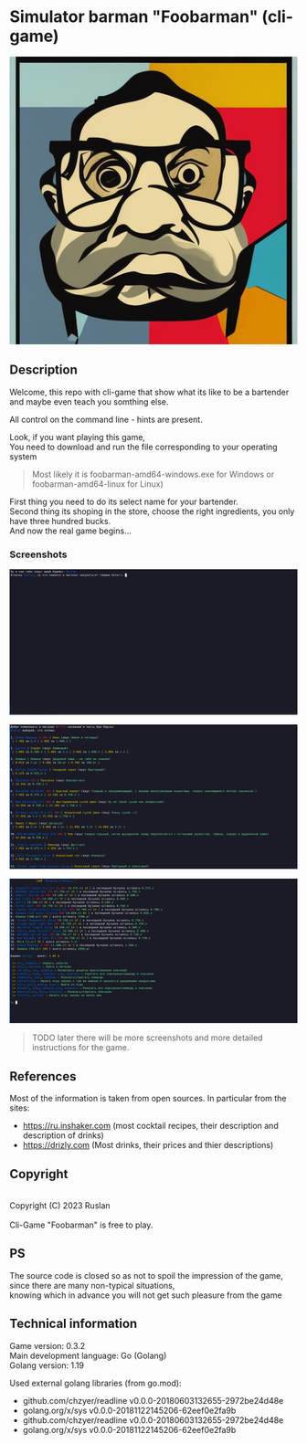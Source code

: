
# Simulator barman "Foobarman" (cli-game)

<p align="center">
  <img src="./assets/logogame.jpg" alt="Foobarman cli-game"/>
</p>

## Description

Welcome, this repo with cli-game that show what its like to be a bartender <br>
and maybe even teach you somthing else.

All control on the command line - hints are present.

Look, if you want playing this game, <br>
You need to download and run the file corresponding to your operating system <br>
> Most likely it is foobarman-amd64-windows.exe for Windows or foobarman-amd64-linux for Linux)

First thing you need to do its select name for your bartender. <br>
Second thing its shoping in the store, choose the right ingredients, you only have three hundred bucks. <br>
And now the real game begins... 


### Screenshots

<p align="center">
  <img src="./assets/start_game.png" alt="Foobarman cli-game (start game)"/>
</p>
<p align="center">
  <img src="./assets/store.png" alt="Foobarman cli-game (store)"/>
</p>
<p align="center">
  <img src="./assets/bar.png" alt="Foobarman cli-game (bar)"/>
</p>

> TODO later there will be more screenshots and more detailed instructions for the game.

## References

Most of the information is taken from open sources. In particular from the sites:
- https://ru.inshaker.com (most cocktail recipes, their description and description of drinks)
- https://drizly.com (Most drinks, their prices and thier descriptions)

## Copyright
<br>
Copyright (C) 2023 Ruslan <devllartone@gmail.com> <br>
<br>
Cli-Game "Foobarman" is free to play. <br>

## PS 

The source code is closed so as not to spoil the impression of the game, <br> 
since there are many non-typical situations, <br>
knowing which in advance you will not get such pleasure from the game <br>

## Technical information

Game version: 0.3.2 <br>
Main development language: Go (Golang) <br>
Golang version: 1.19 <br>

Used external golang libraries (from go.mod):
- github.com/chzyer/readline v0.0.0-20180603132655-2972be24d48e 
- golang.org/x/sys v0.0.0-20181122145206-62eef0e2fa9b
- github.com/chzyer/readline v0.0.0-20180603132655-2972be24d48e
- golang.org/x/sys v0.0.0-20181122145206-62eef0e2fa9b

